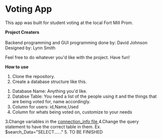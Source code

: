 Voting App
==========

This app was built for student voting at the local Fort Mill Prom.

<b>Project Creaters</b>
<br>
<br>
Backend programming and GUI programming done by: David Johnson
<br>
Designed by: Lynn Smith

Feel free to do whatever you'd like with the project. Have fun!

<b> How to use </b>

1. Clone the repository.
2. Create a database structure like this.
<ol>
  <li>Database Name: Anything you'd like.</li>
  <li>Databse Table: You need a list of the people using it and the things that are being voted for, name accordingly.</li>
  <li>Column for users: id,Name,Used</li>
  <li>Column for whats being voted on, customize to your needs </li>
</ol>
3.Change variables in the <a href="connection_info.php"> connection_info file </a>
4.Change the query statement to have the correct table in them. Ex. $search_Data="SELECT......"
5.
TO BE FINISHED 
